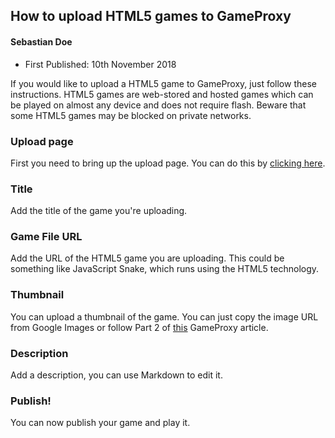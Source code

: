## How to upload HTML5 games to GameProxy
#### Sebastian Doe

* First Published: 10th November 2018

If you would like to upload a HTML5 game to GameProxy, just follow these instructions. HTML5 games are web-stored and hosted games which can be played on almost any device and does not require flash. Beware that some HTML5 games may be blocked on private networks.

### Upload page

First you need to bring up the upload page. You can do this by [clicking here](/gameUpload.html).

### Title

Add the title of the game you're uploading.

### Game File URL

Add the URL of the HTML5 game you are uploading. This could be something like JavaScript Snake, which runs using the HTML5 technology.

### Thumbnail

You can upload a thumbnail of the game. You can just copy the image URL from Google Images or follow Part 2 of [this](/help/index.html?article=0004-howToUploadAGameToGameProxy) GameProxy article.

### Description

Add a description, you can use Markdown to edit it.

### Publish!

You can now publish your game and play it.